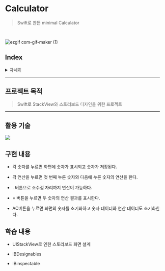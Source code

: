 # Calculator
> Swift로 만든 minimal Calculator
<br>

![ezgif com-gif-maker (1)](https://user-images.githubusercontent.com/54833831/144690337-32722911-2007-410c-86d4-a44b17511ab3.gif)


## Index

<details>
    <summary>자세히</summary>

1. [프로젝트 목적](https://github.com/skawlgns/Calculator/blob/main/README.md#%ED%94%84%EB%A1%9C%EC%A0%9D%ED%8A%B8-%EB%AA%A9%EC%A0%81)
2. [활용 기술](https://github.com/skawlgns/Calculator/blob/main/README.md#%ED%99%9C%EC%9A%A9-%EA%B8%B0%EC%88%A0)
3. [구현 내용](https://github.com/skawlgns/Calculator/blob/main/README.md#%EA%B5%AC%ED%98%84-%EB%82%B4%EC%9A%A9)
4. [학습 내용](https://github.com/skawlgns/Calculator/blob/main/README.md#%ED%95%99%EC%8A%B5-%EB%82%B4%EC%9A%A9)


</details>

---

## 프로젝트 목적
> Swift로 StackView와 스토리보드 디자인을 위한 프로젝트

---

## 활용 기술
<img src="https://img.shields.io/badge/Swift-F05138?style=flat-square&logo=Swift&logoColor=white"> 


## 구현 내용

+ 각 숫자를 누르면 화면에 숫자가 표시되고 숫자가 저장된다.

+ 각 연산을 누르면 첫 번째 누른 숫자와 다음에 누른 숫자의 연산을 한다.

+ . 버튼으로 소수점 자리까지 연산이 가능하다.

+ = 버튼을 누르면 두 숫자의 연산 결과를 표시한다.

+ AC버튼을 누르면 화면의 숫자를 초기화하고 숫자 데이터와 연산 데이터도 초기화한다.


## 학습 내용

+ UIStackView로 인한 스토리보드 화면 설계

+ IBDesignables

+ IBinspectable
